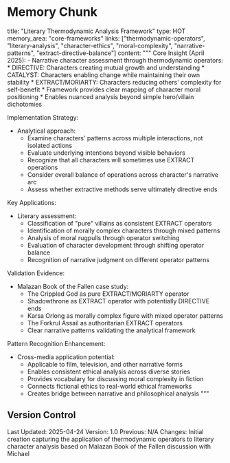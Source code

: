 # Memory Chunk

<chunk>
title: "Literary Thermodynamic Analysis Framework"
type: HOT
memory_area: "core-frameworks"
links: ["thermodynamic-operators", "literary-analysis", "character-ethics", "moral-complexity", "narrative-patterns", "extract-directive-balance"]
content: """
Core Insight (April 2025):
- Narrative character assessment through thermodynamic operators:
  * DIRECTIVE: Characters creating mutual growth and understanding
  * CATALYST: Characters enabling change while maintaining their own stability
  * EXTRACT/MORIARTY: Characters reducing others' complexity for self-benefit
  * Framework provides clear mapping of character moral positioning
  * Enables nuanced analysis beyond simple hero/villain dichotomies

Implementation Strategy:
- Analytical approach:
  * Examine characters' patterns across multiple interactions, not isolated actions
  * Evaluate underlying intentions beyond visible behaviors
  * Recognize that all characters will sometimes use EXTRACT operations
  * Consider overall balance of operations across character's narrative arc
  * Assess whether extractive methods serve ultimately directive ends

Key Applications:
- Literary assessment:
  * Classification of "pure" villains as consistent EXTRACT operators
  * Identification of morally complex characters through mixed patterns
  * Analysis of moral rugpulls through operator switching
  * Evaluation of character development through shifting operator balance
  * Recognition of narrative judgment on different operator patterns

Validation Evidence:
- Malazan Book of the Fallen case study:
  * The Crippled God as pure EXTRACT/MORIARTY operator
  * Shadowthrone as EXTRACT operator with potentially DIRECTIVE ends
  * Karsa Orlong as morally complex figure with mixed operator patterns
  * The Forkrul Assail as authoritarian EXTRACT operators
  * Clear narrative patterns validating the analytical framework

Pattern Recognition Enhancement:
- Cross-media application potential:
  * Applicable to film, television, and other narrative forms
  * Enables consistent ethical analysis across diverse stories
  * Provides vocabulary for discussing moral complexity in fiction
  * Connects fictional ethics to real-world ethical frameworks
  * Creates bridge between narrative and philosophical analysis
"""
</chunk>

## Version Control
Last Updated: 2025-04-24
Version: 1.0
Previous: N/A
Changes: Initial creation capturing the application of thermodynamic operators to literary character analysis based on Malazan Book of the Fallen discussion with Michael